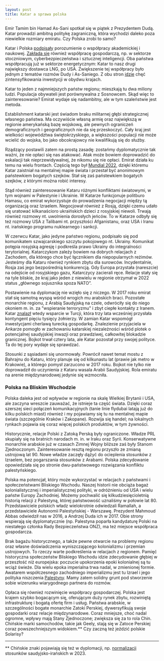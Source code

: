 ```yaml
---
layout: post
title: Katar a sprawa polska
---
```

Emir Tamim bin Hamad As-Sani spotkał się w piątek z Prezydentem Dudą. Katar prowadzi ambitną politykę zagraniczną, która wychodzi daleko poza niewielkie rozmiary emiratu. Czy Polska zrobi to samo?

Katar i Polska [podpisały](https://www.msn.com/pl-pl/finanse/najpopularniejsze-artykuly/prezydent-duda-katar-jest-czo%C5%82owym-partnerem-energetycznym-polski/ar-BB1ptllQ) porozumienie o współpracy akademickiej i naukowej. [Zakłada się](https://www.bankier.pl/wiadomosc/Polska-i-Katar-zawarly-porozumienia-dotyczace-branzy-stoczniowej-8778236.html) również współpracę gospodarczą, np. w sektorze stoczniowym, cyberbezpieczeństwa i sztucznej inteligencji. Oba państwa współpracują już w sektorze energetycznym: Katar to nasz drugi największy dostawca LNG, po USA. Zwiększenie tej współpracy było jednym z tematów rozmów Dudy i As-Saniego. Z obu stron [idzie](https://www.polskieradio.pl/399/7976/Artykul/3399698,Emir-Kataru-chce-blizszej-wspolpracy-gospodarczej-z-Polska) chęć zintensyfikowania inwestycji w obydwu krajach. 

Katar to jeden z najmniejszych państw regionu; mieszkają tu dwa miliony ludzi. Populacja obywateli jest porównywalna z Sosnowcem. Skąd więc to zainteresowanie? Emirat wydaje się nadambitny, ale w tym szaleństwie jest metoda. 

Establishment katarski jest świadom braku militarnej głębi strategicznej własnego państwa. Ma oczywiście własną armię oraz największą w regionie amerykańską bazę wojskową, ale pewnych ograniczeń demograficznych i geograficznych nie da się przeskoczyć. Cały kraj jest wielkości województwa świętokrzyskiego, a większości populacji nie może wcielić do wojska, bo jako obcokrajowcy nie kwalifikują się do służby. 

Rządzący postawili zatem na prostą zasadę: zostańmy dyplomatycznie tak ważni, że nie opłaci się nas atakować. Atak może bowiem doprowadzić do eskalacji tak nieprzewidywalnej, że nikomu się nie opłaci. Emirat działa ku temu na wielu frontach. Częścią tego był [Mundial 2022](https://www.radiowroclaw.pl/articles/view/125006/Wieczor-z-Dolnego-Slaska-Sytuacja-na-Ukrainie-i-MS-w-Katarze), dzięki któremu Katar zaistniał na mentalnej mapie świata i przestał być anonimowym państewkiem bogatych szejków. Stał się zaś państewkiem bogatych szejków, z którymi można robić interesy. 

Stąd również zainteresowanie Kataru różnymi konfliktami światowymi, w tym wojnami w Palestynie i Ukrainie. W Katarze funkcjonuje politburo Hamasu, co emirat wykorzystuje do prowadzenia negocjacji między tą organizacją oraz Izraelem. Negocjował również z Rosją, dzięki czemu udało się uratować kilkanaścioro ukraińskich dzieci z rosyjskiej niewoli. Trwają również rozmowy nt. uwolnienia dorosłych jeńców. To w Katarze odbyły się też rozmowy USA z Talibami nt. przyszłości Afganistanu, oraz USA i Iranu nt. irańskiego programu nuklearnego i sankcji. 

W czerwcu Katar, jako jedyne państwo regionu, podpisało się pod komunikatem szwajcarskiego szczytu pokojowego nt. Ukrainy. Komunikat potępia rosyjską agresję i podkreśla prawo Ukrainy do integralności terytorialnej. Katarczykom zależy bowiem na dobrych relacjach z Zachodem, dla którego chce być łącznikiem dla niepopularnych reżimów. Jesteśmy dla Kataru również rynkiem zbytu dla surowców. Incydentalnie, Rosja zaś jego bezpośrednią konkurencją. Gdy Europa przystała (nareszcie) na odejście od rosyjskiego gazu, Katarczycy zacierali ręce. Relacje stały się na tyle bliskie, że kraj jako jeden z niewielu w regionie otrzymał w 2022 status „głównego sojusznika spoza NATO”. 

Postawienie na dyplomację nie wzięło się z niczego. W 2017 roku emirat stał się samotną wyspą wśród wrogich mu arabskich braci. Pozostałe monarchie regionu, z Arabią Saudyjską na czele, odwróciły się do niego okoniem m. in. za "wspieranie terroryzmu" i zbyt ciepłe kontakty z Iranem. Katar [znalazł](https://agsiw.org/qatar-diplomacy-spotlights-active-role-in-global-security/) wtedy wsparcie w Turcji, która trzy lata wcześniej przysłała kontyngent pięciu tysięcy żołnierzy. W zamian Katar wspomógł inwestycjami cherlawą turecką gospodarkę. Znalezienie przyjaciela w Ankarze pomogło w zachowaniu katarskiej niezależności wśród plotek o potencjalnej saudyjskiej inwazji oraz prawdziwej, całkowitej blokadzie granicznej. Bojkot trwał cztery lata, ale Katar pozostał przy swojej polityce. Ta do tej pory wydaje się sprawdzać.

Stosunki z sąsiadami się unormowały. Powrócił nawet temat mostu z Bahrajnu do Kataru, który planuje się od kilkunastu lat (prawie jak metro w Krakowie), a którego pomysł zarzucono w 2017 roku. Bojkot nie tylko nie doprowadził do uczynienia z Kataru wasala Arabii Saudyjskiej. Rola emiratu na arenie międzynarodowej jedynie się wzmocniła. 

### Polska na Bliskim Wschodzie
Polska daleka jest od wpływów w regionie na skalę Wielkiej Brytanii i USA, ale zaczyna wreszcie zauważać, że istnieje ta część świata. Dzięki coraz szerszej sieci połączeń komunikacyjnych (tanie linie flydubai latają już do kilku polskich miast) również i my pojawiamy się tu na mentalnej mapie świata (szczególnie Kraków i Zakopane). Rozwija się handel; na lokalnych rynkach pojawia się coraz więcej polskich produktów, w tym żywności. 

Historycznie, relacje Polski z Zatoką Perską były ograniczone. Władze PRL skupiały się na bratnich narodach m. in. w Iraku oraz Syrii. Konserwatywne monarchie arabskie już w czasach Zimnej Wojny bliższe zaś były Stanom Zjednoczonym. Zainteresowanie resztą regionu przyszło ze zmianą ustrojową lat 90. Nowe władze zaczęły dążyć do ocieplenia stosunków z Izraelem, bez pogarszania stosunków z Arabami. Polska zdecydowanie opowiedziała się po stronie dwu-państwowego rozwiązania konfliktu palestyńskiego. 

Polska ma potencjał, który może wykorzystać w relacjach z państwami i społeczeństwami Bliskiego Wschodu. Naszej historii nie obciąża bagaż kolonialistycznej i imperialistycznej polityki, w odróżnieniu od USA i wielu państw Europy Zachodniej. Możemy pochwalić się kilkudziesięcioletnią historią relacji z Palestyną, której państwowość uznaliśmy w połowie lat 80. Przedstawiciele polskich władz wielokrotnie odwiedzali Ramallah, a przedstawiciele Autonomii Palestyńskiej - Warszawę. Prezydent Mahmoud Abbas odwiedził nas w 2016, a Andrzej Duda ich w 2017. Obie strony wspierają się dyplomatycznie (np. Palestyna poparła kandydaturę Polski na niestałego członka Rady Bezpieczeństwa ONZ), ma też miejsce współpraca gospodarcza. 

Brak bagażu historycznego, a także pewne otwarcie na problemy regionu oraz własne doświadczenia wyniszczającego kolonializmu i przemian ustrojowych. To rzeczy warte podkreślenia w relacjach z regionem. Pamięć historyczna społeczeństw Bliskiego Wschodu idzie zdecydowanie głębiej w przeszłość niż europejska: poczucie upokorzenia epoki kolonialnej są tu wciąż świeże. Dla wielu epoka imperialna trwa nadal, w zmienionej formie. Awatarem współczesnego zachodniego imperializmu jest tu Izrael i jego polityka niszczenia [Palestyny](https://abumarkey.github.io/arabizmy/palestyna/). Mamy zatem solidny grunt pod stworzenie sobie wizerunku wiarygodnego partnera do rozmów. 

Opłaca się również rozwinięcie współpracy gospodarczej. Polska jest krajem szybko bogacącym się, oferującym duży rynek zbytu, rozwiniętą infrastrukturę i bogatą ofertę firm i usług. Państwa arabskie, w szczególności bogate monarchie Zatoki Perskiej, dywersyfikują swoje gospodarki oraz relacje międzynarodowe. Coraz mniejsze, choć nadal ogromne, wpływy mają Stany Zjednoczone; zwiększa się za to rola Chin. Chińskie marki samochodów, takie jak Geely, stają się w Zatoce Perskiej coraz powszechniejszym widokiem.** Czy zaczną też jeździć polskie Solarisy?

---
** Chińskie znaki pojawiają się też w dyplomacji, np. [normalizacji](https://agsiw.org/chinas-saudi-arabia-iran-mediation-an-important-but-slender-achievement/) stosunków saudyjsko-irańskich w 2023.
